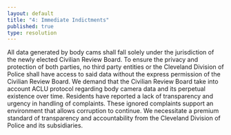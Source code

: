 ```yaml
---
layout: default
title: "4: Immediate Indictments"
published: true
type: resolution
---
```


All data generated by body cams shall fall solely under the jurisdiction of the newly elected Civilian Review Board. To ensure the privacy and protection of both parties, no third party entities or the Cleveland Division of Police shall have access to said data without the express permission of the Civilian Review Board. We demand that the Civilian Review Board take into account ACLU protocol regarding body camera data and its perpetual existence over time. Residents have reported a lack of transparency and urgency in handling of complaints. These ignored complaints support an environment that allows corruption to continue. We necessitate a premium standard of transparency and accountability from the Cleveland Division of Police and its subsidiaries. 
